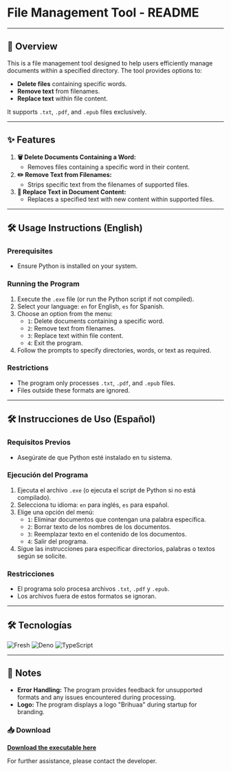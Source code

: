 # File Management Tool - README

---

## 📄 Overview

This is a file management tool designed to help users efficiently manage documents within a specified directory. The tool provides options to:

- **Delete files** containing specific words.
- **Remove text** from filenames.
- **Replace text** within file content.

It supports `.txt`, `.pdf`, and `.epub` files exclusively.

---

## ✨ Features

1. **🗑️ Delete Documents Containing a Word:**
   - Removes files containing a specific word in their content.
2. **✏️ Remove Text from Filenames:**
   - Strips specific text from the filenames of supported files.
3. **🔄 Replace Text in Document Content:**
   - Replaces a specified text with new content within supported files.

---

## 🛠️ Usage Instructions (English)

### Prerequisites

- Ensure Python is installed on your system.

### Running the Program

1. Execute the `.exe` file (or run the Python script if not compiled).
2. Select your language: `en` for English, `es` for Spanish.
3. Choose an option from the menu:
   - `1`: Delete documents containing a specific word.
   - `2`: Remove text from filenames.
   - `3`: Replace text within file content.
   - `4`: Exit the program.
4. Follow the prompts to specify directories, words, or text as required.

### Restrictions

- The program only processes `.txt`, `.pdf`, and `.epub` files.
- Files outside these formats are ignored.

---

## 🛠️ Instrucciones de Uso (Español)

### Requisitos Previos

- Asegúrate de que Python esté instalado en tu sistema.

### Ejecución del Programa

1. Ejecuta el archivo `.exe` (o ejecuta el script de Python si no está compilado).
2. Selecciona tu idioma: `en` para inglés, `es` para español.
3. Elige una opción del menú:
   - `1`: Eliminar documentos que contengan una palabra específica.
   - `2`: Borrar texto de los nombres de los documentos.
   - `3`: Reemplazar texto en el contenido de los documentos.
   - `4`: Salir del programa.
4. Sigue las instrucciones para especificar directorios, palabras o textos según se solicite.

### Restricciones

- El programa solo procesa archivos `.txt`, `.pdf` y `.epub`.
- Los archivos fuera de estos formatos se ignoran.

---

## 🛠️ Tecnologías

<img alt="Fresh" src="https://img.shields.io/badge/Fresh-1.1.3-blue?style=flat&amp;logo=deno">
<img alt="Deno" src="https://img.shields.io/badge/Deno-1.34.3-black?style=flat&amp;logo=deno">
<img alt="TypeScript" src="https://img.shields.io/badge/TypeScript-5.0.4-blue?style=flat&amp;logo=typescript">

---

## 📌 Notes

- **Error Handling:** The program provides feedback for unsupported formats and any issues encountered during processing.
- **Logo:** The program displays a logo "Brihuaa" during startup for branding.

### 📥 Download

[**Download the executable here**](https://github.com/brihuaa/ProjectoElminarTexto/raw/refs/heads/main/dist/DocsManagement.exe)

For further assistance, please contact the developer.

